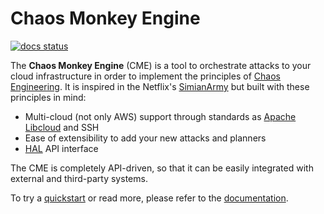 # Chaos Monkey Engine

[![docs status](https://readthedocs.org/projects/chaos-monkey-engine/badge/)](http://chaos-monkey-engine.readthedocs.io)

The **Chaos Monkey Engine** (CME) is a tool to orchestrate attacks to your cloud infrastructure in order to implement the principles of [Chaos Engineering](http://principlesofchaos.org). It is inspired in the Netflix's [SimianArmy](https://github.com/Netflix/SimianArmy) but built with these principles in mind:

- Multi-cloud (not only AWS) support through standards as [Apache Libcloud](https://libcloud.apache.org/) and SSH
- Ease of extensibility to add your new attacks and planners
- [HAL](https://en.wikipedia.org/wiki/Hypertext_Application_Language) API interface

The CME is completely API-driven, so that it can be easily integrated with external and third-party systems.

To try a [quickstart](http://chaos-monkey-engine.readthedocs.io/quickstart.html#quickstart) or read more, please refer to the [documentation](http://chaos-monkey-engine.readthedocs.io/).

